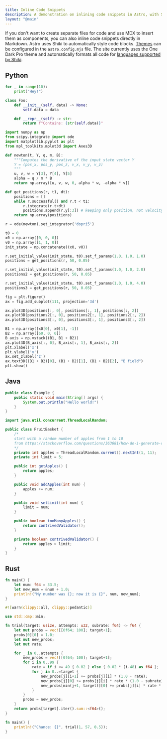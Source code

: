 ```yaml
---
title: Inline Code Snippets
description: A demonstration on inlining code snippets in Astro, with Shiki code styling.
layout: "@main"
---
```


If you don't want to create separate files for code and use MDX to insert them as components, you can also inline code snippets directly in Markdown. Astro uses Shiki to automatically style code blocks. [Themes](https://github.com/shikijs/shiki/blob/main/docs/themes.md#all-themes) can be configured in the `astro.config.mjs` file. The site currently uses the One Dark Pro theme and automatically formats all code for [languages supported by Shiki](https://github.com/shikijs/shiki/blob/main/docs/languages.md#all-languages).

## Python

```py
for _ in range(10):
    print("Hey!")
```

```py
class Foo:
    def __init__(self, data) -> None:
        self.data = data

    def __repr__(self) -> str:
        return f"Contains: {str(self.data)}"
```

```py
import numpy as np
from scipy.integrate import ode
import matplotlib.pyplot as plt
from mpl_toolkits.mplot3d import Axes3D

def newton(t, Y, q, m, B):
    """Computes the derivative of the input state vector Y
    Y = (pos_x, pos_y, pos_z, v_x, v_y, v_z)
    """
    u, v, w = Y[3], Y[4], Y[5]
    alpha = q / m * B
    return np.array([u, v, w, 0, alpha * w, -alpha * v])

def get_positions(r, t1, dt):
    positions = []
    while r.successful() and r.t < t1:
        r.integrate(r.t+dt)
        positions.append(r.y[:3]) # keeping only position, not velocity
    return np.array(positions)

r = ode(newton).set_integrator('dopri5')

t0 = 0
x0 = np.array([0, 0, 0])
v0 = np.array([1, 1, 0])
init_state = np.concatenate((x0, v0))

r.set_initial_value(init_state, t0).set_f_params(1.0, 1.0, 1.0)
positions = get_positions(r, 50, 0.05)

r.set_initial_value(init_state, t0).set_f_params(1.0, 1.0, 2.0)
positions2 = get_positions(r, 50, 0.05)

r.set_initial_value(init_state, t0).set_f_params(1.0, 1.0, 4.0)
positions3 = get_positions(r, 50, 0.05)

fig = plt.figure()
ax = fig.add_subplot(111, projection='3d')

ax.plot3D(positions[:, 0], positions[:, 1], positions[:, 2])
ax.plot3D(positions2[:, 0], positions2[:, 1], positions2[:, 2])
ax.plot3D(positions3[:, 0], positions3[:, 1], positions3[:, 2])

B1 = np.array([x0[0], x0[1], -1])
B2 = np.array([60, 0, 0])
B_axis = np.vstack((B1, B1 + B2))
ax.plot3D(B_axis[:, 0], B_axis[:, 1], B_axis[:, 2])
plt.xlabel('x')
plt.ylabel('y')
ax.set_zlabel('z')
ax.text3D((B1 + B2)[0], (B1 + B2)[1], (B1 + B2)[2], "B field")
plt.show()
```

## Java

```java
public class Example {
    public static void main(String[] args) {
        System.out.println("Hello world!")
    }
}
```

```java
import java.util.concurrent.ThreadLocalRandom;

public class FruitBasket {
    /* 
    start with a random number of apples from 1 to 10
    from https://stackoverflow.com/questions/363681/how-do-i-generate-random-integers-within-a-specific-range-in-java/363692#363692
    */
    private int apples = ThreadLocalRandom.current().nextInt(1, 11);
    private int limit = 5;

    public int getApples() {
        return apples;
    }

    public void addApples(int num) {
        apples += num;
    }

    public void setLimit(int num) {
        limit = num;
    }

    public boolean tooManyApples() {
        return contrivedValidator();
    }

    private boolean contrivedValidator() {
        return apples > limit;
    }
}
```

## Rust

```rs
fn main() {
    let num: f64 = 33.5;
    let new_num = &num + 1.0;
    println!("My number was {}; now it is {}", num, new_num);
}
```

```rs
#![warn(clippy::all, clippy::pedantic)]

use std::cmp::min;

fn trial(target: usize, attempts: u32, subrate: f64) -> f64 {
    let mut probs = vec![[0f64; 100]; target+1];
    probs[0][0] = 1.0;
    let mut new_probs;
    let mut rate;

    for _ in 0..attempts {
        new_probs = vec![[0f64; 100]; target+1];
        for i in 0..99 {
            rate = if i <= 49 { 0.02 } else { 0.02 * (i-48) as f64 };
            for j in 0..=target {
                new_probs[j][i+1] += probs[j][i] * (1.0 - rate);
                new_probs[j][0] += probs[j][i] * rate * (1.0 - subrate);
                new_probs[min(j+1, target)][0] += probs[j][i] * rate * subrate;
            }
        }
        probs = new_probs;
    }
    return probs[target].iter().sum::<f64>();
}

fn main() {
    println!("Chance: {}", trial(1, 57, 0.5));
}
```